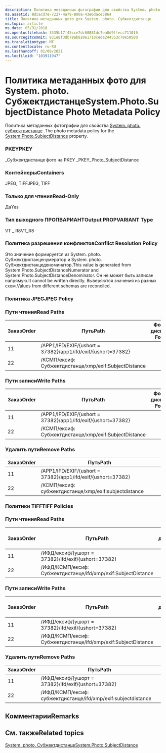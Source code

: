 ```yaml
---
description: Политика метаданных фотографии для свойства System. photo. Субжектдистанце.
ms.assetid: 8d5acd7e-7227-4a79-890a-43e6dace3864
title: Политика метаданных фото для System. photo. Субжектдистанце
ms.topic: article
ms.date: 05/31/2018
ms.openlocfilehash: 3335b17f45cce7dc60881dc7ea8d9ffecc711016
ms.sourcegitcommit: 831e8f3db78ab820e1710cede244553c70e50500
ms.translationtype: MT
ms.contentlocale: ru-RU
ms.lasthandoff: 01/08/2021
ms.locfileid: "103911947"
---
```

# <a name="systemphotosubjectdistance-photo-metadata-policy"></a><span data-ttu-id="a1cb7-103">Политика метаданных фото для System. photo. Субжектдистанце</span><span class="sxs-lookup"><span data-stu-id="a1cb7-103">System.Photo.SubjectDistance Photo Metadata Policy</span></span>

<span data-ttu-id="a1cb7-104">Политика метаданных фотографии для свойства [System. photo. субжектдистанце](../properties/props-system-photo-subjectdistance.md) .</span><span class="sxs-lookup"><span data-stu-id="a1cb7-104">The photo metadata policy for the [System.Photo.SubjectDistance](../properties/props-system-photo-subjectdistance.md) property.</span></span>

### <a name="pkey"></a><span data-ttu-id="a1cb7-105">PKEY</span><span class="sxs-lookup"><span data-stu-id="a1cb7-105">PKEY</span></span>

<span data-ttu-id="a1cb7-106">\_Субжектдистанце фото на PKEY \_</span><span class="sxs-lookup"><span data-stu-id="a1cb7-106">PKEY\_Photo\_SubjectDistance</span></span>

### <a name="containers"></a><span data-ttu-id="a1cb7-107">Контейнеры</span><span class="sxs-lookup"><span data-stu-id="a1cb7-107">Containers</span></span>

<span data-ttu-id="a1cb7-108">JPEG, TIFF</span><span class="sxs-lookup"><span data-stu-id="a1cb7-108">JPEG, TIFF</span></span>

### <a name="read-only"></a><span data-ttu-id="a1cb7-109">Только для чтения</span><span class="sxs-lookup"><span data-stu-id="a1cb7-109">Read-Only</span></span>

<span data-ttu-id="a1cb7-110">Да</span><span class="sxs-lookup"><span data-stu-id="a1cb7-110">Yes</span></span>

### <a name="output-propvariant-type"></a><span data-ttu-id="a1cb7-111">Тип выходного ПРОПВАРИАНТ</span><span class="sxs-lookup"><span data-stu-id="a1cb7-111">Output PROPVARIANT Type</span></span>

<span data-ttu-id="a1cb7-112">VT \_ R8</span><span class="sxs-lookup"><span data-stu-id="a1cb7-112">VT\_R8</span></span>

### <a name="conflict-resolution-policy"></a><span data-ttu-id="a1cb7-113">Политика разрешения конфликтов</span><span class="sxs-lookup"><span data-stu-id="a1cb7-113">Conflict Resolution Policy</span></span>

<span data-ttu-id="a1cb7-114">Это значение формируется из System. photo. Субжектдистанценумератор и System. photo. Субжектдистанцеденоминатор.</span><span class="sxs-lookup"><span data-stu-id="a1cb7-114">This value is generated from System.Photo.SubjectDistanceNumerator and System.Photo.SubjectDistanceDenominator.</span></span> <span data-ttu-id="a1cb7-115">Он не может быть записан напрямую.</span><span class="sxs-lookup"><span data-stu-id="a1cb7-115">It cannot be written directly.</span></span> <span data-ttu-id="a1cb7-116">Выверяются значения из разных схем.</span><span class="sxs-lookup"><span data-stu-id="a1cb7-116">Values from different schemas are reconciled.</span></span>

### <a name="jpeg-policy"></a><span data-ttu-id="a1cb7-117">Политика JPEG</span><span class="sxs-lookup"><span data-stu-id="a1cb7-117">JPEG Policy</span></span>

### <a name="read-paths"></a><span data-ttu-id="a1cb7-118">Пути чтения</span><span class="sxs-lookup"><span data-stu-id="a1cb7-118">Read Paths</span></span>



| <span data-ttu-id="a1cb7-119">Заказ</span><span class="sxs-lookup"><span data-stu-id="a1cb7-119">Order</span></span> | <span data-ttu-id="a1cb7-120">Путь</span><span class="sxs-lookup"><span data-stu-id="a1cb7-120">Path</span></span>                          | <span data-ttu-id="a1cb7-121">Формат диска</span><span class="sxs-lookup"><span data-stu-id="a1cb7-121">Disk Format</span></span> |
|-------|-------------------------------|-------------|
| <span data-ttu-id="a1cb7-122">1</span><span class="sxs-lookup"><span data-stu-id="a1cb7-122">1</span></span>     | <span data-ttu-id="a1cb7-123">/APP1/IFD/EXIF/{ushort = 37382}</span><span class="sxs-lookup"><span data-stu-id="a1cb7-123">/app1/ifd/exif/{ushort=37382}</span></span> |             |
| <span data-ttu-id="a1cb7-124">2</span><span class="sxs-lookup"><span data-stu-id="a1cb7-124">2</span></span>     | <span data-ttu-id="a1cb7-125">/КСМП/ексиф: Субжектдистанце</span><span class="sxs-lookup"><span data-stu-id="a1cb7-125">/xmp/exif:SubjectDistance</span></span>     |             |



 

### <a name="write-paths"></a><span data-ttu-id="a1cb7-126">Пути записи</span><span class="sxs-lookup"><span data-stu-id="a1cb7-126">Write Paths</span></span>



| <span data-ttu-id="a1cb7-127">Заказ</span><span class="sxs-lookup"><span data-stu-id="a1cb7-127">Order</span></span> | <span data-ttu-id="a1cb7-128">Путь</span><span class="sxs-lookup"><span data-stu-id="a1cb7-128">Path</span></span>                          | <span data-ttu-id="a1cb7-129">Формат диска</span><span class="sxs-lookup"><span data-stu-id="a1cb7-129">Disk Format</span></span> |
|-------|-------------------------------|-------------|
| <span data-ttu-id="a1cb7-130">1</span><span class="sxs-lookup"><span data-stu-id="a1cb7-130">1</span></span>     | <span data-ttu-id="a1cb7-131">/APP1/IFD/EXIF/{ushort = 37382}</span><span class="sxs-lookup"><span data-stu-id="a1cb7-131">/app1/ifd/exif/{ushort=37382}</span></span> |             |
| <span data-ttu-id="a1cb7-132">2</span><span class="sxs-lookup"><span data-stu-id="a1cb7-132">2</span></span>     | <span data-ttu-id="a1cb7-133">/КСМП/ексиф: Субжектдистанце</span><span class="sxs-lookup"><span data-stu-id="a1cb7-133">/xmp/exif:SubjectDistance</span></span>     |             |



 

### <a name="remove-paths"></a><span data-ttu-id="a1cb7-134">Удалить пути</span><span class="sxs-lookup"><span data-stu-id="a1cb7-134">Remove Paths</span></span>



| <span data-ttu-id="a1cb7-135">Заказ</span><span class="sxs-lookup"><span data-stu-id="a1cb7-135">Order</span></span> | <span data-ttu-id="a1cb7-136">Путь</span><span class="sxs-lookup"><span data-stu-id="a1cb7-136">Path</span></span>                          |
|-------|-------------------------------|
| <span data-ttu-id="a1cb7-137">1</span><span class="sxs-lookup"><span data-stu-id="a1cb7-137">1</span></span>     | <span data-ttu-id="a1cb7-138">/APP1/IFD/EXIF/{ushort = 37382}</span><span class="sxs-lookup"><span data-stu-id="a1cb7-138">/app1/ifd/exif/{ushort=37382}</span></span> |
| <span data-ttu-id="a1cb7-139">2</span><span class="sxs-lookup"><span data-stu-id="a1cb7-139">2</span></span>     | <span data-ttu-id="a1cb7-140">/КСМП/ексиф: субжектдистанце</span><span class="sxs-lookup"><span data-stu-id="a1cb7-140">/xmp/exif:subjectdistance</span></span>     |



 

### <a name="tiff-policies"></a><span data-ttu-id="a1cb7-141">Политики TIFF</span><span class="sxs-lookup"><span data-stu-id="a1cb7-141">TIFF Policies</span></span>

### <a name="read-paths"></a><span data-ttu-id="a1cb7-142">Пути чтения</span><span class="sxs-lookup"><span data-stu-id="a1cb7-142">Read Paths</span></span>



| <span data-ttu-id="a1cb7-143">Заказ</span><span class="sxs-lookup"><span data-stu-id="a1cb7-143">Order</span></span> | <span data-ttu-id="a1cb7-144">Путь</span><span class="sxs-lookup"><span data-stu-id="a1cb7-144">Path</span></span>                          | <span data-ttu-id="a1cb7-145">Формат диска</span><span class="sxs-lookup"><span data-stu-id="a1cb7-145">Disk Format</span></span> |
|-------|-------------------------------|-------------|
| <span data-ttu-id="a1cb7-146">1</span><span class="sxs-lookup"><span data-stu-id="a1cb7-146">1</span></span>     | <span data-ttu-id="a1cb7-147">/ИФД/ексиф/{ушорт = 37382}</span><span class="sxs-lookup"><span data-stu-id="a1cb7-147">/ifd/exif/{ushort=37382}</span></span>      |             |
| <span data-ttu-id="a1cb7-148">2</span><span class="sxs-lookup"><span data-stu-id="a1cb7-148">2</span></span>     | <span data-ttu-id="a1cb7-149">/ИФД/КСМП/ексиф: Субжектдистанце</span><span class="sxs-lookup"><span data-stu-id="a1cb7-149">/ifd/xmp/exif:SubjectDistance</span></span> |             |



 

### <a name="write-paths"></a><span data-ttu-id="a1cb7-150">Пути записи</span><span class="sxs-lookup"><span data-stu-id="a1cb7-150">Write Paths</span></span>



| <span data-ttu-id="a1cb7-151">Заказ</span><span class="sxs-lookup"><span data-stu-id="a1cb7-151">Order</span></span> | <span data-ttu-id="a1cb7-152">Путь</span><span class="sxs-lookup"><span data-stu-id="a1cb7-152">Path</span></span>                          | <span data-ttu-id="a1cb7-153">Формат диска</span><span class="sxs-lookup"><span data-stu-id="a1cb7-153">Disk Format</span></span> |
|-------|-------------------------------|-------------|
| <span data-ttu-id="a1cb7-154">1</span><span class="sxs-lookup"><span data-stu-id="a1cb7-154">1</span></span>     | <span data-ttu-id="a1cb7-155">/ИФД/ексиф/{ушорт = 37382}</span><span class="sxs-lookup"><span data-stu-id="a1cb7-155">/ifd/exif/{ushort=37382}</span></span>      |             |
| <span data-ttu-id="a1cb7-156">2</span><span class="sxs-lookup"><span data-stu-id="a1cb7-156">2</span></span>     | <span data-ttu-id="a1cb7-157">/ИФД/КСМП/ексиф: Субжектдистанце</span><span class="sxs-lookup"><span data-stu-id="a1cb7-157">/ifd/xmp/exif:SubjectDistance</span></span> |             |



 

### <a name="remove-paths"></a><span data-ttu-id="a1cb7-158">Удалить пути</span><span class="sxs-lookup"><span data-stu-id="a1cb7-158">Remove Paths</span></span>



| <span data-ttu-id="a1cb7-159">Заказ</span><span class="sxs-lookup"><span data-stu-id="a1cb7-159">Order</span></span> | <span data-ttu-id="a1cb7-160">Путь</span><span class="sxs-lookup"><span data-stu-id="a1cb7-160">Path</span></span>                          |
|-------|-------------------------------|
| <span data-ttu-id="a1cb7-161">1</span><span class="sxs-lookup"><span data-stu-id="a1cb7-161">1</span></span>     | <span data-ttu-id="a1cb7-162">/ИФД/ексиф/{ушорт = 37382}</span><span class="sxs-lookup"><span data-stu-id="a1cb7-162">/ifd/exif/{ushort=37382}</span></span>      |
| <span data-ttu-id="a1cb7-163">2</span><span class="sxs-lookup"><span data-stu-id="a1cb7-163">2</span></span>     | <span data-ttu-id="a1cb7-164">/ИФД/КСМП/ексиф: субжектдистанце</span><span class="sxs-lookup"><span data-stu-id="a1cb7-164">/ifd/xmp/exif:subjectdistance</span></span> |



 

## <a name="remarks"></a><span data-ttu-id="a1cb7-165">Комментарии</span><span class="sxs-lookup"><span data-stu-id="a1cb7-165">Remarks</span></span>

## <a name="related-topics"></a><span data-ttu-id="a1cb7-166">См. также</span><span class="sxs-lookup"><span data-stu-id="a1cb7-166">Related topics</span></span>

<dl> <dt>

[<span data-ttu-id="a1cb7-167">System. photo. Субжектдистанце</span><span class="sxs-lookup"><span data-stu-id="a1cb7-167">System.Photo.SubjectDistance</span></span>](../properties/props-system-photo-subjectdistance.md)
</dt> </dl>

 

 
